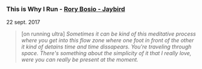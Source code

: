 
### This is Why I Run - [Rory Bosio - Jaybird](https://www.youtube.com/watch?v=xHp31WSPAZE)

22 sept. 2017

> [on running ultra] *Sometimes it can be kind of this meditative process where you get into this flow zone where one foot in front of the other it kind of detains time and time dissapears. You're traveling through space. There's something about the simplicity of it that I really love, were you can really be present at the moment.*
